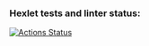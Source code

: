 ### Hexlet tests and linter status:
[![Actions Status](https://github.com/Jeka-anik/php-project-lvl1/workflows/hexlet-check/badge.svg)](https://github.com/Jeka-anik/php-project-lvl1/actions)